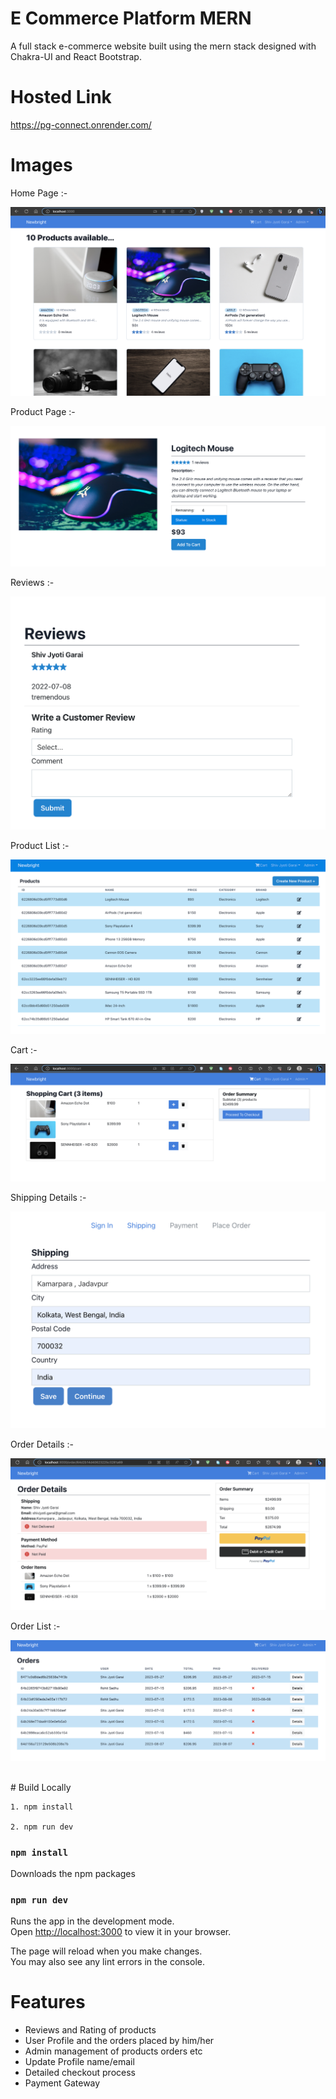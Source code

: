 # E Commerce Platform MERN

A full stack e-commerce website built using the mern stack designed with Chakra-UI and React Bootstrap.

# Hosted Link

https://pg-connect.onrender.com/

# Images

Home Page :-

![](images/homepage.png)

Product Page :-

![](images/product.png)

Reviews :-

![](images/review.png)

Product List :-

![](images/productlist.png)

Cart :-

![](images/cart.png)

Shipping Details :-

![](images/shipping_details.png)

Order Details :-

![](images/order_details.png)

Order List :-

![](images/order_list.png)

</br>
# Build Locally

```
1. npm install

2. npm run dev
```

### `npm install`

Downloads the npm packages

### `npm run dev`

Runs the app in the development mode.\
Open [http://localhost:3000](http://localhost:3000) to view it in your browser.

The page will reload when you make changes.\
You may also see any lint errors in the console.

# Features

- Reviews and Rating of products
- User Profile and the orders placed by him/her
- Admin management of products orders etc
- Update Profile name/email
- Detailed checkout process
- Payment Gateway

